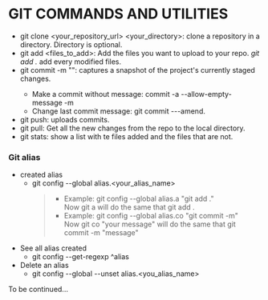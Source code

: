 # GIT COMMANDS AND UTILITIES

- git clone <your_repository_url> <your_directory>: clone a repository in a directory. Directory is optional.
- git add <files_to_add>: Add the files you want to upload to your repo. *git add .* add every modified files.
- git commit -m "<message>": captures a snapshot of the project's currently staged changes.
	- Make a commit without message: commit -a --allow-empty-message -m
	- Change last commit message: git commit ---amend.
- git push: uploads commits.
- git pull: Get all the new changes from the repo to the local directory.
- git stats: show a list with te files added and the files that are not.

### Git alias
- created alias
	- git config --global alias.<your_alias_name> <command>
		>- Example: git config --global alias.a "git add ."   
		>Now git a will do the same that git add . 
		>- Example: git config --global alias.co "git commit -m"   
		>Now git co "your message" will do the same that git commit -m "message"   
- See all alias created
	- git config --get-regexp ^alias
- Delete an alias
	- git config --global --unset alias.<you_alias_name>

To be continued...
